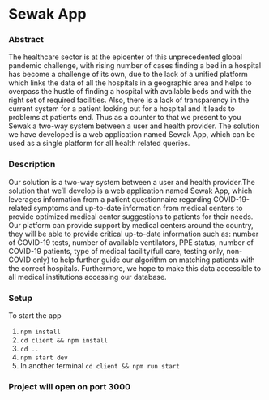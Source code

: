 # Sewak App

### Abstract
The healthcare sector is at the epicenter of this unprecedented global pandemic challenge, with rising number of cases finding a bed in a hospital has become a challenge of its own, due to the lack of a unified platform which links the data of all the hospitals in a geographic area and helps to overpass the hustle of finding a hospital with available beds and with the right set of required facilities.
Also, there is a lack of transparency in the current system for a patient looking out for a hospital and it leads to problems at patients end.
Thus as a counter to that we present to you Sewak a two-way system between a user and health provider. The solution we have developed is a web application named Sewak App, which can be used as a single platform for all health related queries.

### Description
Our solution is a two-way system between a user and health provider.The solution that we’ll develop is a web application named Sewak App, which leverages information from a patient questionnaire regarding COVID-19-related symptoms and up-to-date information from medical centers to provide optimized medical center suggestions to patients for their needs.
Our platform can provide support by medical centers around the country, they will be able to provide critical up-to-date information such as: number of COVID-19 tests, number of available ventilators, PPE status, number of COVID-19 patients, type of medical facility(full care, testing only, non-COVID only) to help further guide our algorithm on matching patients with the correct hospitals. Furthermore, we hope to make this data accessible to all medical institutions accessing our database.


### Setup
To start the app
1. `npm install`
2. `cd client && npm install`
3. `cd ..`
4. `npm start dev`
5. In another terminal `cd client && npm run start`

### Project will open on port 3000

